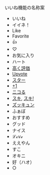 いいね機能の名称案

- いいね
- イイネ！
- Like
- Favorite
- 👍
- ♡
- お気に入り
- ハート
- [高く評価](https://support.google.com/youtube/answer/6083270)
- [Upvote](https://support.reddithelp.com/hc/en-us/articles/7419626610708)
- [スター](https://s.hatena.ne.jp/)
- [+1](https://plus.google.com/)
- [ニコる](https://dic.nicovideo.jp/a/%E3%83%8B%E3%82%B3%E3%82%8B)
- [スキ](https://www.help-note.com/hc/ja/articles/360008881214), [スキ!](https://help.tumblr.com/hc/ja/articles/231855888)
- [ズッキュン](https://help.suzuri.jp/hc/ja/articles/208951948)
- ふぁぼ
- おすすめ
- グッド
- ナイス
- ℒℴѵℯ
- ええやん
- すこ
- オキニ
- 好（ハオ）
- ○
